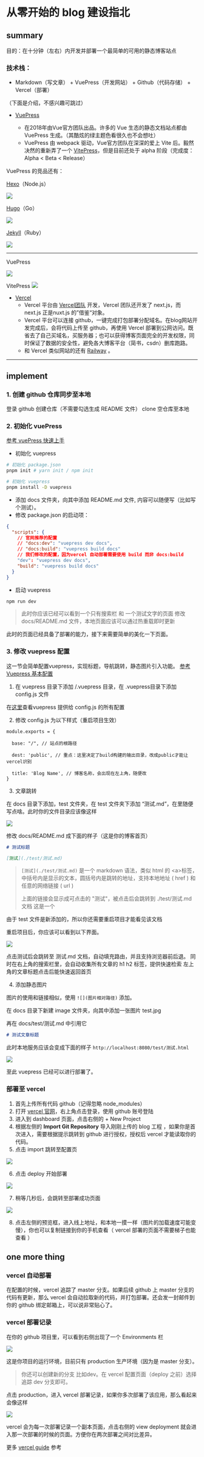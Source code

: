 # 从零开始的 blog 建设指北
## summary
目的：在十分钟（左右）内开发并部署一个最简单的可用的静态博客站点

### 技术栈：
- Markdown（写文章） + VuePress（开发网站） + Github（代码存储） + Vercel（部署）

（下面是介绍，不感兴趣可跳过）
- [VuePress](https://vuepress.vuejs.org/zh/)

	- 在2018年由Vue官方团队出品。许多的 Vue 生态的静态文档站点都由 VuePress 生成。（其酷炫的绿主题色看很久也不会想吐）
	- VuePress 由 webpack 驱动，Vue官方团队在深深的爱上 Vite 后。毅然决然的重新弄了一个 [VitePress](https://vitepress.vuejs.org/)，但是目前还处于 alpha 阶段（完成度：Alpha < Beta < Release）

VuePress 的竞品还有：

[Hexo](https://hexo.io/zh-cn/)（Node.js）
 
![](../image/vercel1.png)
	
 [Hugo](https://gohugo.io/)（Go）
 
![](../image/vercel.png)

[Jekyll](https://jekyllrb.com/)（Ruby）

![](../image/vercel2.png)

---
VuePress

![](../image/vercel3.png)

VitePress
![](../image/vercel4.png)

- [Vercel](https://vercel.com/) 
	- Vercel 平台由 [Vercel团队](https://github.com/vercel) 开发，Vercel 团队还开发了 next.js，而 next.js 正是nuxt.js 的”借鉴“对象。 
	- Vercel 平台可以连接 github，一键完成打包部署分配域名。在blog网站开发完成后，会将代码上传至 github，再使用 Vercel 部署到公网访问。既省去了自己买域名，买服务器；也可以获得博客页面完全的开发权限，同时保证了数据的安全性，避免各大博客平台（简书，csdn）删库跑路。
	- 和 Vercel 类似网站的还有 [Railway](https://railway.app/) 。

---

## implement
### 1. 创建 github 仓库同步至本地
登录 github 创建仓库（不需要勾选生成 README 文件）
clone 空仓库至本地
### 2. 初始化 vuePress
[参考 vuePress 快速上手](https://vuepress.vuejs.org/zh/guide/getting-started.html)

- 初始化 vuepress
```bash
# 初始化 package.json
pnpm init # yarn init / npm init

# 初始化 vuepress
pnpm install -D vuepress
```

- 添加 docs 文件夹，向其中添加 README.md 文件, 内容可以随便写（比如写个测试）。
- 修改 package.json 的启动项：
```JSON
{
  "scripts": {
    // 官网推荐的配置
    // "docs:dev": "vuepress dev docs",
    // "docs:build": "vuepress build docs"
	// 我们修改的配置，因为vercel 自动部署需要使用 build 而非 docs:build
    "dev": "vuepress dev docs", 
    "build": "vuepress build docs"
  }
}
```
- 启动 vuepress
```bash
npm run dev
```

> 此时你应该已经可以看到一个只有搜索栏 和 一个测试文字的页面
> 修改 docs/README.md 文件，本地页面应该可以通过热重载即时更新

此时的页面已经具备了部署的能力，接下来需要简单的美化一下页面。

### 3. 修改 vuepress 配置
这一节会简单配置vuepress，实现标题，导航跳转，静态图片引入功能。
[参考 Vuepress 基本配置](https://vuepress.vuejs.org/zh/guide/basic-config.html)

1. 在 vuepress 目录下添加 /.vuepress 目录，在 .vuepress目录下添加 config.js 文件

在[这里](https://vuepress.vuejs.org/zh/config/#%E5%9F%BA%E6%9C%AC%E9%85%8D%E7%BD%AE)查看vuepress 提供给 config.js 的所有配置

2. 修改 config.js 为以下样式（重启项目生效）
```JS
module.exports = {

  base: "/", // 站点的根路径

  dest: 'public', // 重点：这里决定了build构建的输出目录，改成public才能让vercel识别

  title: 'Blog Name', // 博客名称，会出现在左上角，随便改
}
```

3. 文章跳转

在 docs 目录下添加，test 文件夹，在 test 文件夹下添加 “测试.md”，在里随便写点啥。此时你的文件目录应该像这样

![](../image/vercel5.png)

修改 docs/README.md 成下面的样子（这是你的博客首页）
```md
# 测试标题

[测试](./test/测试.md)
```

> `[测试](./test/测试.md)` 是一个 markdown 语法，类似 html 的 \<a\>标签，中括号内是显示的文本，圆括号内是跳转的地址，支持本地地址 ( href ) 和任意的网络链接 ( url )
> 
> 上面的链接会显示成可点击的 "测试"，被点击后会跳转到 ./test/测试.md 文档
这是一个

由于 test 文件是新添加的，所以你还需要重启项目才能看见该文档

重启项目后，你应该可以看到以下界面。

![](../image/vercel6.png)

点击测试后会跳转至 测试.md 文档，自动填充路由，并且支持浏览器前后退。
同时在右上角的搜索栏里，会自动收集所有文章的 h1 h2 标签，提供快速检索
左上角的文章标题点击后能快速返回首页

4. 添加静态图片

图片的使用和链接相似，使用 `![](图片相对路径)` 添加。

在  docs 目录下新建 image 文件夹，向其中添加一张图片 test.jpg

再在 docs/test/测试.md 中引用它

```md
# 测试文章标题

```

此时本地服务应该会变成下面的样子 
`http://localhost:8080/test/测试.html`

![](../image/vercel7.png)

至此 vuepress 已经可以进行部署了。

### 部署至 vercel 
1. 首先上传所有代码 github（记得忽略 node_modules）
2. 打开 [vercel 官网](https://vercel.com/)，右上角点击登录，使用 github 账号登陆
3. 进入到 dashboard 页面，点击右侧的 + New Project
4. 根据左侧的 **Import Git Repository** 导入刚刚上传的 blog 工程 ，如果你是首次进入，需要根据提示跳转到 github 进行授权，授权后 vercel 才能读取你的代码。
5. 点击 import 跳转至配置页

![](../image/vercel8.png)

6. 点击 deploy 开始部署

![](../image/vercel9.png)

7. 稍等几秒后，会跳转至部署成功页面

![](../image/vercel10.png)

8. 点击左侧的预览框，进入线上地址，和本地一摸一样（图片的加载速度可能变慢），你也可以复制链接到你的手机查看（ vercel 部署的页面不需要梯子也能查看 ）

## one more thing
### vercel 自动部署
在配置的时候，vercel 追踪了 master 分支。如果后续 github 上 master 分支的代码有更新，那么 vercel 会自动拉取新的代码，并打包部署。还会发一封邮件到你的 github 绑定邮箱上，可以说非常贴心了。

### vercel 部署记录
在你的 github 项目里，可以看到右侧出现了一个 Environments 栏

![](../image/vercel11.png)

这是你项目的运行环境，目前只有 production 生产环境（因为是 master 分支）。

> 你还可以创建新的分支 比如dev。在 vercel 配置页面（deploy 之前）选择追踪 dev 分支即可。

点击 production，进入 vercel 部署记录，如果你多次部署了该应用，那么看起来会像这样

![](../image/vercel12.png)

vercel 会为每一次部署记录一个副本页面，点击右侧的 view deployment 就会进入那一次部署的时候的页面。方便你在两次部署之间对比差异。

更多 [vercel guide](https://vercel.com/guides) 参考